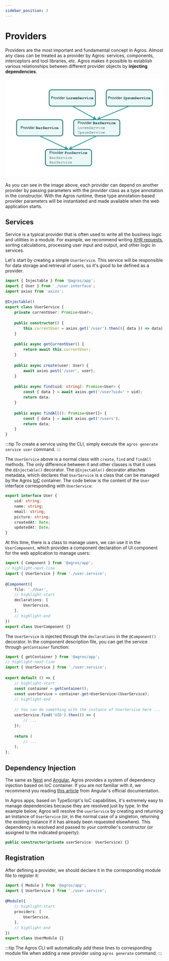 ```yaml
---
sidebar_position: 3
---
```


# Providers

Providers are the most important and fundamental concept in Agros. Almost any class can be treated as a provider by Agros: services, components, interceptors and tool libraries, etc. Agros makes it possible to establish various relationships between different provider objects by **injecting dependencies**.

![providers](/img/providers.png)

As you can see in the image above, each provider can depend on another provider by passing parameters with the provider class as a type annotation in the constructor. With the Agros runtime, these type annotation-based provider parameters will be instantiated and made available when the web application starts.

## Services

Service is a typical provider that is often used to write all the business logic and utilities in a module. For example, we recommend writing [XHR requests](https://developer.mozilla.org/en-US/docs/Web/API/XMLHttpRequest/Using_XMLHttpRequest), sorting calculations, processing user input and output, and other logic in services.

Let's start by creating a simple `UserService`. This service will be responsible for data storage and retrieval of users, so it's good to be defined as a provider.

```ts title=user.service.ts
import { Injectable } from '@agros/app';
import { User } from './user.interface';
import axios from 'axios';

@Injectable()
export class UserService {
    private currentUser: Promise<User>;

    public constructor() {
        this.currentUser = axios.get('/user').then(({ data }) => data);
    }

    public async getCurrentUser() {
        return await this.currentUser;
    }

    public async create(user: User) {
        await axios.post('/user', user);
    }

    public async find(uid: string): Promise<User> {
        const { data } = await axios.get('/user?uid=' + uid);
        return data;
    }

    public async findAll(): Promise<User[]> {
        const { data } = await axios.get('/users');
        return data;
    }
}
```

:::tip
To create a service using the CLI, simply execute the `agros generate service user` command.
:::

The `UserService` above is a normal class with `create`, `find` and `findAll` methods. The only difference between it and other classes is that it uses the `@Injectable()` decorator. The `@Injectable()` decorator attaches metadata, which declares that `UserService` is a class that can be managed by the Agros [IoC](https://en.wikipedia.org/wiki/Inversion_of_control) container. The code below is the content of the `User` interface corresponding with `UserService`:

```ts title=user.interface.ts
export interface User {
    uid: string;
    name: string;
    email: string;
    picture: string;
    createdAt: Date;
    updatedAt: Date;
}
```

At this time, there is a class to manage users, we can use it in the `UserComponent`, which provides a component declaration of UI component for the web application to manage users:

```ts title=user.component.ts
import { Component } from '@agros/app';
// highlight-next-line
import { UserService } from './user.service';

@Component({
    file: './User',
    // highlight-start
    declarations: [
        UserService,
    ],
    // highlight-end
})
export class UserComponent {}
```

The `UserService` is injected through the `declarations` in the `@Component()` decorator. In the component description file, you can get the service through `getContainer` function:

```ts title=User.tsx
import { getContainer } from '@agros/app';
// highlight-next-line
import { UserService } from './user.service';

export default () => {
    // highlight-start
    const container = getContainer();
    const userService = container.get<UserService>(UserService);
    // highlight-end

    // You can do something with the instance of UserService here ...
    userService.find('UID').then(() => {
        // ...
    });

    return (
        // ...
    );
};
```

## Dependency Injection

The same as [Nest](https://nestjs.com) and [Angular](https://angular.io), Agros provides a system of dependency injection based on IoC container. If you are not familiar with it, we recommend you reading [this article](https://angular.io/guide/dependency-injection) from Angular's official documentation.

In Agros apps, based on TypeScript's IoC capabilities, it's extremely easy to manage dependencies because they are resolved just by type. In the example below, Agros will resolve the `userService` by creating and returning an instance of `UserService` (or, in the normal case of a singleton, returning the existing instance if it has already been requested elsewhere). This dependency is resolved and passed to your controller's constructor (or assigned to the indicated property):

```ts
public constructor(private userService: UserService) {}
```

## Registration

After defining a provider, we should declare it in the corresponding module file to register it:

```ts title=user.module.ts
import { Module } from '@agros/app';
import { UserService } from './user.service';

@Module({
    // highlight-start
    providers: [
        UserService,
    ],
    // highlight-end
})
export class UserModule {}
```

:::tip
The Agros CLI will automatically add these lines to corresponding module file when adding a new provider using `agros generate` command.
:::
